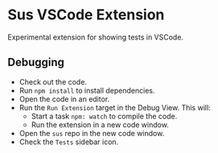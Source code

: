 # Sus VSCode Extension

Experimental extension for showing tests in VSCode.

## Debugging

- Check out the code.
- Run `npm install` to install dependencies.
- Open the code in an editor.
- Run the `Run Extension` target in the Debug View. This will:
	- Start a task `npm: watch` to compile the code.
	- Run the extension in a new code window.
- Open the `sus` repo in the new code window.
- Check the `Tests` sidebar icon.
